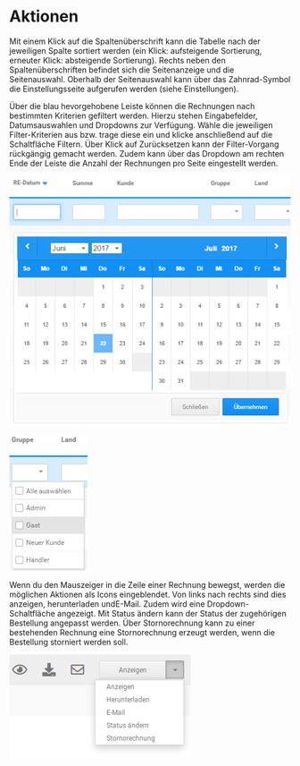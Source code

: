 # Aktionen 

Mit einem Klick auf die Spaltenüberschrift kann die Tabelle nach der jeweiligen Spalte sortiert werden \(ein Klick: aufsteigende Sortierung, erneuter Klick: absteigende Sortierung\). Rechts neben den Spaltenüberschriften befindet sich die Seitenanzeige und die Seitenauswahl. Oberhalb der Seitenauswahl kann über das Zahnrad-Symbol die Einstellungsseite aufgerufen werden \(siehe Einstellungen\).

Über die blau hevorgehobene Leiste können die Rechnungen nach bestimmten Kriterien gefiltert werden. Hierzu stehen Eingabefelder, Datumsauswahlen und Dropdowns zur Verfügung. Wähle die jeweiligen Filter-Kriterien aus bzw. trage diese ein und klicke anschließend auf die Schaltfläche Filtern. Über Klick auf Zurücksetzen kann der Filter-Vorgang rückgängig gemacht werden. Zudem kann über das Dropdown am rechten Ende der Leiste die Anzahl der Rechnungen pro Seite eingestellt werden.

![](Bilder/Abb222_RechnungsuebersichtDatePicker.PNG "Filtern mit Datumsauswahl")

![](Bilder/Abb223_RechnungsuebersichtDropdownGruppe.PNG "Filtern mit Dropdown")

Wenn du den Mauszeiger in die Zeile einer Rechnung bewegst, werden die möglichen Aktionen als Icons eingeblendet. Von links nach rechts sind dies anzeigen, herunterladen undE-Mail. Zudem wird eine Dropdown-Schaltfläche angezeigt. Mit Status ändern kann der Status der zugehörigen Bestellung angepasst werden. Über Stornorechnung kann zu einer bestehenden Rechnung eine Stornorechnung erzeugt werden, wenn die Bestellung storniert werden soll.

![](Bilder/Abb224_RechnungsuebersichtAktionen.png "Aktionen für Rechnungen")



